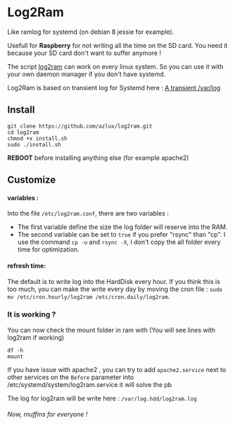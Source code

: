 # Log2Ram
Like ramlog for systemd (on debian 8 jessie for example).

Usefull for **Raspberry** for not writing all the time on the SD card. You need it because your SD card don't want to suffer anymore !

The script [log2ram](https://github.com/azlux/log2ram) can work on every linux system. So you can use it with your own daemon manager if you don't have systemd.

Log2Ram is based on transient log for Systemd here : [A transient /var/log](https://www.debian-administration.org/article/661/A_transient_/var/log)

## Install
```
git clone https://github.com/azlux/log2ram.git
cd log2ram
chmod +x install.sh
sudo ./install.sh
```
**REBOOT** before installing anything else (for example apache2)

## Customize
#### variables :
Into the file `/etc/log2ram.conf`, there are two variables :

- The first variable define the size the log folder will reserve into the RAM.
- The second variable can be set to `true` if you prefer "rsync" than "cp". I use the command `cp -u` and `rsync -X`, I don't copy the all folder every time for optimization.

#### refresh time:
The default is to write log into the HardDisk every hour. If you think this is too much, you can make the write every day by moving the cron file : `sudo mv /etc/cron.hourly/log2ram /etc/cron.daily/log2ram`.

### It is working ?
You can now check the mount folder in ram with (You will see lines with log2ram if working)
```
df -h
mount
```

If you have issue with apache2 , you can try to add `apache2.service` next to other services on the `Before` parameter into /etc/systemd/system/log2ram.service it will solve the pb

The log for log2ram will be write here : `/var/log.hdd/log2ram.log`

###### Now, muffins for everyone !
